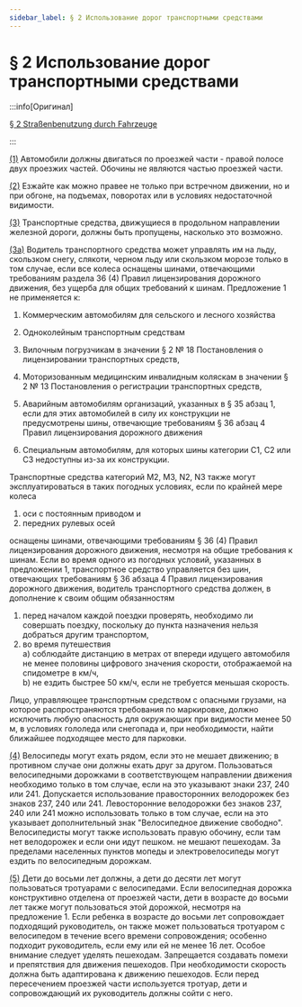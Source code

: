 ```yaml
---
sidebar_label: § 2 Использование дорог транспортными средствами
---
```


# § 2 Использование дорог транспортными средствами

:::info[Оригинал]

[§ 2 Straßenbenutzung durch Fahrzeuge](https://www.gesetze-im-internet.de/stvo_2013/__2.html)

:::

<span id="1">[(1)](#1)</span> Автомобили должны двигаться по проезжей части - правой полосе двух проезжих частей.
Обочины не являются частью проезжей части.

<span id="2">[(2)](#2)</span> Езжайте как можно правее не только при встречном движении, но и при обгоне, на подъемах,
поворотах или в условиях недостаточной видимости.

<span id="3">[(3)](#3)</span> Транспортные средства, движущиеся в продольном направлении железной дороги, должны
быть пропущены, насколько это возможно.

<span id="3a">[(3a)](#3a)</span> Водитель транспортного средства может управлять им на льду, скользком снегу, слякоти, черном
льду или скользком морозе только в том случае, если все колеса оснащены шинами, отвечающими
требованиям раздела 36 (4) Правил лицензирования дорожного движения, без ущерба для общих
требований к шинам. Предложение 1 не применяется к:

1. Коммерческим автомобилям для сельского и лесного хозяйства
2. Одноколейным транспортным средствам
3. Вилочным погрузчикам в значении § 2 № 18 Постановления о лицензировании транспортных средств,
4. Моторизованным медицинским инвалидным коляскам в значении § 2 № 13 Постановления о регистрации
   транспортных средств,
5. Аварийным автомобилям организаций, указанных в § 35 абзац 1, если для этих автомобилей в силу
   их конструкции не предусмотрены шины, отвечающие требованиям § 36 абзац 4 Правил лицензирования
   дорожного движения

6. Специальным автомобилям, для которых шины категории C1, C2 или C3 недоступны из-за их
   конструкции.

Транспортные средства категорий M2, M3, N2, N3 также могут эксплуатироваться в таких погодных
условиях, если по крайней мере колеса

1. оси с постоянным приводом и
2. передних рулевых осей

оснащены шинами, отвечающими требованиям § 36 (4) Правил лицензирования дорожного движения,
несмотря на общие требования к шинам. Если во время одного из погодных условий, указанных в
предложении 1, транспортное средство управляется без шин, отвечающих требованиям § 36 абзаца
4 Правил лицензирования дорожного движения, водитель транспортного средства должен, в дополнение к
своим общим обязанностям

1. перед началом каждой поездки проверять, необходимо ли совершать поездку, поскольку до
   пункта назначения нельзя добраться другим транспортом,
2. во время путешествия  
   a) соблюдайте дистанцию в метрах от впереди идущего автомобиля не менее половины
   цифрового значения скорости, отображаемой на спидометре в км/ч,  
   b) не ездить быстрее 50 км/ч, если не требуется меньшая скорость.

Лицо, управляющее транспортным средством с опасными грузами, на которое распространяются
требования по маркировке, должно исключить любую опасность для окружающих при видимости менее 50
м, в условиях гололеда или снегопада и, при необходимости, найти ближайшее подходящее место для
парковки.

<span id="4">[(4)](#4)</span> Велосипеды могут ехать рядом, если это не мешает движению; в противном случае они должны
ехать друг за другом. Пользоваться велосипедными дорожками в соответствующем направлении
движения необходимо только в том случае, если на это указывают знаки 237, 240 или 241. Допускается
использование правосторонних велодорожек без знаков 237, 240 или 241. Левосторонние велодорожки
без знаков 237, 240 или 241 можно использовать только в том случае, если на это указывает
дополнительный знак "Велосипедное движение свободно". Велосипедисты могут также использовать
правую обочину, если там нет велодорожек и если они идут пешком.
не мешают пешеходам. За пределами населенных пунктов мопеды и электровелосипеды могут ездить по
велосипедным дорожкам.

<span id="5">[(5)](#5)</span> Дети до восьми лет должны, а дети до десяти лет могут пользоваться тротуарами с велосипедами.
Если велосипедная дорожка конструктивно отделена от проезжей части, дети в возрасте до восьми
лет также могут пользоваться этой дорожкой, несмотря на предложение 1. Если ребенка в возрасте до
восьми лет сопровождает подходящий руководитель, он также может пользоваться тротуаром с
велосипедом в течение всего времени сопровождения; особенно подходит руководитель, если ему или
ей не менее 16 лет. Особое внимание следует уделять пешеходам. Запрещается создавать помехи и
препятствия для движения пешеходов. При необходимости скорость должна быть адаптирована к
движению пешеходов. Если перед пересечением проезжей части используется тротуар, дети и
сопровождающий их руководитель должны сойти с него.
